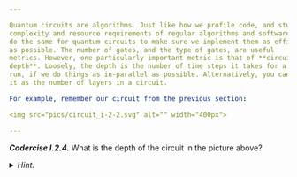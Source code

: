```yaml
---

Quantum circuits are algorithms. Just like how we profile code, and study the
complexity and resource requirements of regular algorithms and software, we can
do the same for quantum circuits to make sure we implement them as efficiently
as possible. The number of gates, and the type of gates, are useful
metrics. However, one particularly important metric is that of **circuit
depth**. Loosely, the depth is the number of time steps it takes for a circuit to
run, if we do things as in-parallel as possible. Alternatively, you can think of
it as the number of layers in a circuit.

For example, remember our circuit from the previous section:

<img src="pics/circuit_i-2-2.svg" alt="" width="400px">

---
```


***Codercise I.2.4.*** What is the depth of the circuit in the picture above?


<details>
  <summary><i>Hint.</i></summary>

If you're not sure, try using the `qml.specs` function to compute some useful
properties of your circuit:

<code>

    # resource_calculator will compute the resources of the QNode `my_qnode`
    resource_calculator = qml.specs(my_qnode)

    # we pass it the same parameters as the original QNode
    theta, phi, omega = 0.1, 0.2, 0.3
    print(resource_calculator(theta, phi, omega))

</code>

</details>